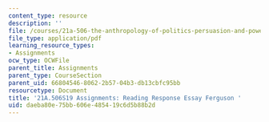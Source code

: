 ```yaml
---
content_type: resource
description: ''
file: /courses/21a-506-the-anthropology-of-politics-persuasion-and-power-spring-2019/daeba80e75bb606e485419c6d5b88b2d_MIT21A_506S19_Sec2Mod1Respons1.pdf
file_type: application/pdf
learning_resource_types:
- Assignments
ocw_type: OCWFile
parent_title: Assignments
parent_type: CourseSection
parent_uid: 66804546-8062-2b57-04b3-db13cbfc95bb
resourcetype: Document
title: '21A.506S19 Assignments: Reading Response Essay Ferguson '
uid: daeba80e-75bb-606e-4854-19c6d5b88b2d
---
```

